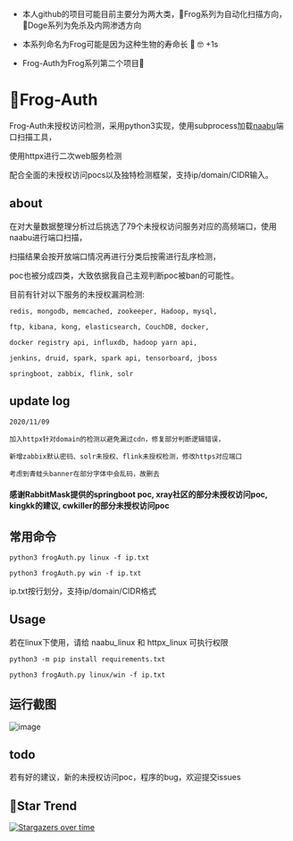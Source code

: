 - 本人github的项目可能目前主要分为两大类，🐸Frog系列为自动化扫描方向，🐶Doge系列为免杀及内网渗透方向

- 本系列命名为Frog可能是因为这种生物的寿命长 🐸 🤓 +1s 

- Frog-Auth为Frog系列第二个项目🐸

# 🐸Frog-Auth

Frog-Auth未授权访问检测，采用python3实现，使用subprocess加载[naabu](https://github.com/projectdiscovery/naabu)端口扫描工具，

使用httpx进行二次web服务检测

配合全面的未授权访问pocs以及独特检测框架，支持ip/domain/CIDR输入。

## about

在对大量数据整理分析过后挑选了79个未授权访问服务对应的高频端口，使用naabu进行端口扫描，

扫描结果会按开放端口情况再进行分类后按需进行乱序检测，

poc也被分成四类，大致依据我自己主观判断poc被ban的可能性。

目前有针对以下服务的未授权漏洞检测:

```
redis, mongodb, memcached, zookeeper, Hadoop, mysql, 

ftp, kibana, kong, elasticsearch, CouchDB, docker, 

docker registry api, influxdb, hadoop yarn api, 

jenkins, druid, spark, spark api, tensorboard, jboss

springboot, zabbix, flink, solr
```
## update log
```
2020/11/09

加入httpx针对domain的检测以避免漏过cdn，修复部分判断逻辑错误，

新增zabbix默认密码、solr未授权、flink未授权检测，修改https对应端口

考虑到青蛙头banner在部分字体中会乱码，故删去
```

#### 感谢RabbitMask提供的springboot poc, xray社区的部分未授权访问poc, kingkk的建议, cwkiller的部分未授权访问poc

## 常用命令
```
python3 frogAuth.py linux -f ip.txt

python3 frogAuth.py win -f ip.txt
```
ip.txt按行划分，支持ip/domain/CIDR格式

## Usage
若在linux下使用，请给 naabu_linux 和 httpx_linux 可执行权限
```
python3 -m pip install requirements.txt

python3 frogAuth.py linux/win -f ip.txt

```
## 运行截图
![image](https://raw.githubusercontent.com/timwhitez/Frog-Auth/main/img.png)

## todo
若有好的建议，新的未授权访问poc，程序的bug，欢迎提交issues

## 🚀Star Trend
[![Stargazers over time](https://starchart.cc/timwhitez/Frog-Auth.svg)](https://starchart.cc/timwhitez/Frog-Auth)
